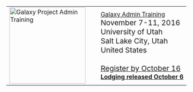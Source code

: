<table>
  <tr>
    <td style=" border: none;"> <a href='/Events/AdminTraining2016'><img src='/Images/Logos/AdminTraining2016-500.png' alt='Galaxy Project Admin Training' width=200" /></a> </td>
    <td style=" border: none; width: 5%;"> </td>
    <td style=" border: none;"> <div class='title'><a href='/Events/AdminTraining2016'>Galaxy Admin Training</a></div> <span style="font-size: larger;">November 7-11, 2016<br />University of Utah<br />Salt Lake City, Utah<br />United States<br /><br /> </strong><a href='/Events/AdminTraining2016/Registration'>Register by October 16</a><strong> </span><br /><a href='/Events/AdminTraining2016/Logistics#lodging'>Lodging released October 6</a>  </td>
  </tr>
</table>

